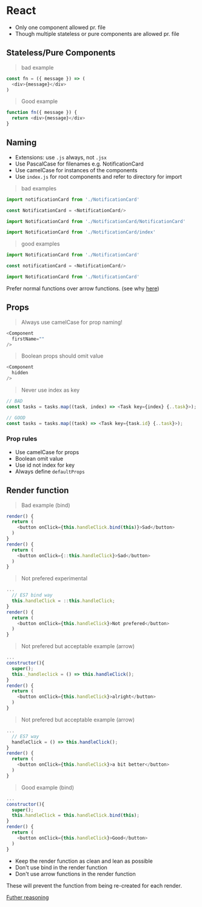 # React

* Only one component allowed pr. file
* Though multiple stateless or pure components are allowed pr. file

## Stateless/Pure Components

> bad example

```javascript
const fn = ({ message }) => (
  <div>{message}</div>
)
```

> Good example

```javascript
function fn({ message }) {
  return <div>{message}</div>
}
```

## Naming

* Extensions: use `.js` always, not `.jsx`
* Use PascalCase for filenames e.g. NotificationCard
* Use camelCase for instances of the components
* Use `index.js` for root components and refer to directory for import

> bad examples

```javascript
import notificationCard from './NotificationCard'

const NotificationCard = <NotificationCard/>

import NotificationCard from './NotificationCard/NotificationCard'

import NotificationCard from './NotificationCard/index'
```

> good examples

```javascript
import NotificationCard from './NotificationCard'

const notificationCard = <NotificationCard/>

import NotificationCard from './NotificationCard'
```

Prefer normal functions over arrow functions. (see why <a href="https://github.com/airbnb/javascript/issues/794">here</a>)

## Props

> Always use camelCase for prop naming!

```javascript
<Component
  firstName=""
/>
```

> Boolean props should omit value

```javascript
<Component
  hidden
/>
```

> Never use index as key

```javascript
// BAD
const tasks = tasks.map((task, index) => <Task key={index} {..task}>);

// GOOD
const tasks = tasks.map((task) => <Task key={task.id} {..task}>);
```

### Prop rules

* Use camelCase for props
* Boolean omit value
* Use id not index for key
* Always define `defaultProps`

## Render function

> Bad example (bind)

```javascript
render() {
  return (
    <button onClick={this.handleClick.bind(this)}>Sad</button>
  )
}
render() {
  return (
    <button onClick={::this.handleClick}>Sad</button>
  )
}
```

> Not prefered experimental

```javascript
...
  // ES7 bind way
  this.handleClick = ::this.handleClick;
}
render() {
  return (
    <button onClick={this.handleClick}>Not prefered</button>
  )
}
```

> Not prefered but acceptable example (arrow)

```javascript
...
constructor(){
  super();
  this._handleclick = () => this.handleClick();
}
render() {
  return (
    <button onClick={this.handleClick}>alright</button>
  )
}
```

> Not prefered but acceptable example (arrow)

```javascript
...
  // ES7 way
  handleClick = () => this.handleClick();
}
render() {
  return (
    <button onClick={this.handleClick}>a bit better</button>
  )
}
```

> Good example (bind)

```javascript
...
constructor(){
  super();
  this.handleClick = this.handleClick.bind(this);
}
render() {
  return (
    <button onClick={this.handleClick}>Good</button>
  )
}
```

* Keep the render function as clean and lean as possible
* Don't use bind in the render function
* Don't use arrow functions in the render function

These will prevent the function from being re-created for each render.

<a href="http://egorsmirnov.me/2015/08/16/react-and-es6-part3.html">Futher reasoning</a>
